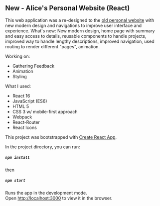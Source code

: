 ## New - Alice's Personal Website (React)

This web application was a re-designed to the [old personal website](https://alicezlu.com/}) with new modern design and navigations to improve user interface and experience. What's new: New modern design, home page with summary and easy access to details, reusable components to handle projects, improved way to handle lengthy descriptions, improved navigation, used routing to render different "pages", animation.

Working on:
* Gathering Feedback
* Animation
* Styling

What I used:
* React 16
* JavaScript (ES6)
* HTML 5
* CSS 3 w/ mobile-first approach
* Webpack
* React-Router
* React Icons

This project was bootstrapped with [Create React App](https://github.com/facebook/create-react-app).

In the project directory, you can run:
##### `npm install`

then

##### `npm start`

Runs the app in the development mode.<br />
Open [http://localhost:3000](http://localhost:3000) to view it in the browser.